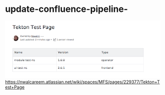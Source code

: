 # update-confluence-pipeline-
![alt text](image.png)
https://nwalcareem.atlassian.net/wiki/spaces/MFS/pages/229377/Tekton+Test+Page
